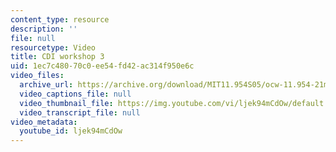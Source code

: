 ```yaml
---
content_type: resource
description: ''
file: null
resourcetype: Video
title: CDI workshop 3
uid: 1ec7c480-70c0-ee54-fd42-ac314f950e6c
video_files:
  archive_url: https://archive.org/download/MIT11.954S05/ocw-11.954-21mar05-220k.mp4
  video_captions_file: null
  video_thumbnail_file: https://img.youtube.com/vi/ljek94mCdOw/default.jpg
  video_transcript_file: null
video_metadata:
  youtube_id: ljek94mCdOw
---
```

